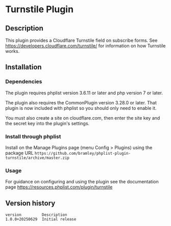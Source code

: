 # Turnstile Plugin #

## Description ##

This plugin provides a Cloudflare Turnstile field on subscribe forms. See https://developers.cloudflare.com/turnstile/ for information on how Turnstile works.

## Installation ##

### Dependencies ###

The plugin requires phplist version 3.6.11 or later and php version 7 or later.

The plugin also requires the CommonPlugin version 3.28.0 or later.
That plugin is now included with phplist so you should only need to enable it.

You must also create a site on cloudflare.com, then enter the site key and the secret key into the plugin's settings.

### Install through phplist ###

Install on the Manage Plugins page (menu Config > Plugins) using the package URL
`https://github.com/bramley/phplist-plugin-turnstile/archive/master.zip`

### Usage ###

For guidance on configuring and using the plugin see the documentation page https://resources.phplist.com/plugin/turnstile

## Version history ##

    version         Description
    1.0.0+20250629  Initial release
